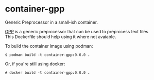 # container-gpp
Generic Preprocessor in a small-ish container.

[GPP](https://logological.org/gpp) is a generic preprocessor that can be used to
preprocess text files. This Dockerfile should help using it where not avaiable.

To build the container image using podman:

    $ podman build -t container-gpp:0.0.0 .

Or, if you're still using docker:

    # docker build -t container-gpp:0.0.0 .
